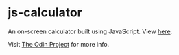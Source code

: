# js-calculator

An on-screen calculator built using JavaScript.
View [here](http://www.andrewchung.me/js-calculator/).

Visit [The Odin Project](http://www.theodinproject.com/javascript-and-jquery/on-screen-calculator) for more info.
